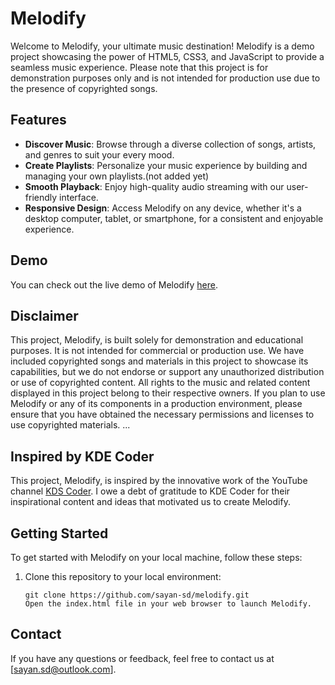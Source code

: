 # Melodify
Welcome to Melodify, your ultimate music destination! Melodify is a demo project showcasing the power of HTML5, CSS3, and JavaScript to provide a seamless music experience. Please note that this project is for demonstration purposes only and is not intended for production use due to the presence of copyrighted songs.

## Features
- **Discover Music**: Browse through a diverse collection of songs, artists, and genres to suit your every mood.
- **Create Playlists**: Personalize your music experience by building and managing your own playlists.(not added yet)
- **Smooth Playback**: Enjoy high-quality audio streaming with our user-friendly interface.
- **Responsive Design**: Access Melodify on any device, whether it's a desktop computer, tablet, or smartphone, for a consistent and enjoyable experience.

## Demo
You can check out the live demo of Melodify [here](#insert-demo-url).

## Disclaimer
This project, Melodify, is built solely for demonstration and educational purposes. It is not intended for commercial or production use. We have included copyrighted songs and materials in this project to showcase its capabilities, but we do not endorse or support any unauthorized distribution or use of copyrighted content.
All rights to the music and related content displayed in this project belong to their respective owners. If you plan to use Melodify or any of its components in a production environment, please ensure that you have obtained the necessary permissions and licenses to use copyrighted materials.
...

## Inspired by KDE Coder
This project, Melodify, is inspired by the innovative work of the YouTube channel [KDS Coder](https://www.youtube.com/@kdscoder). I owe a debt of gratitude to KDE Coder for their inspirational content and ideas that motivated us to create Melodify.

## Getting Started
To get started with Melodify on your local machine, follow these steps:
1. Clone this repository to your local environment:
   ```shell
   git clone https://github.com/sayan-sd/melodify.git
   Open the index.html file in your web browser to launch Melodify.

## Contact
If you have any questions or feedback, feel free to contact us at [sayan.sd@outlook.com].
